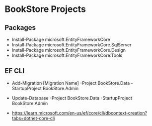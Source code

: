 # BookStore Projects

## Packages
- Install-Package microsoft.EntityFrameworkCore
- Install-Package microsoft.EntityFrameworkCore.SqlServer
- Install-Package microsoft.EntityFrameworkCore.Design
- Install-Package microsoft.EntityFrameworkCore.Tools

## EF CLI
- Add-Migration [Migration Name] -Project BookStore.Data -StartupProject BookStore.Admin
- Update-Database -Project BookStore.Data -StartupProject BookStore.Admin

- https://learn.microsoft.com/en-us/ef/core/cli/dbcontext-creation?tabs=dotnet-core-cli
